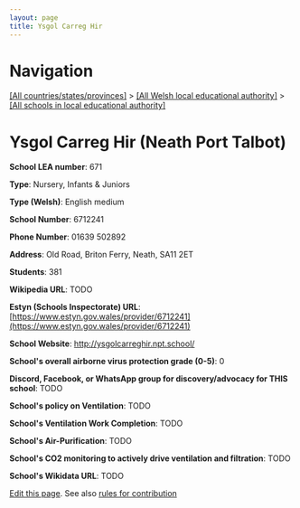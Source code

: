 ```yaml
---
layout: page
title: Ysgol Carreg Hir
---
```

# Navigation

[[All countries/states/provinces]](../../..) > [[All Welsh local educational authority]](../..) > [[All schools in local educational authority]](..)

# Ysgol Carreg Hir (Neath Port Talbot)

**School LEA number**: 671

**Type**: Nursery, Infants & Juniors

**Type (Welsh)**: English medium

**School Number**: 6712241

**Phone Number**: 01639 502892

**Address**: Old Road, Briton Ferry, Neath, SA11 2ET

**Students**: 381

**Wikipedia URL**: TODO

**Estyn (Schools Inspectorate) URL**: [https://www.estyn.gov.wales/provider/6712241](https://www.estyn.gov.wales/provider/6712241)

**School Website**: http://ysgolcarreghir.npt.school/

**School's overall airborne virus protection grade (0-5)**: 0

**Discord, Facebook, or WhatsApp group for discovery/advocacy for THIS school**: TODO

**School's policy on Ventilation**: TODO

**School's Ventilation Work Completion**: TODO

**School's Air-Purification**: TODO

**School's CO2 monitoring to actively drive ventilation and filtration**: TODO

**School's Wikidata URL**: TODO




[Edit this page](https://github.com/ventilate-schools/Wales/edit/prif/./Neath_Port_Talbot/Ysgol_Carreg_Hir.md). See also [rules for contribution](../../../contribution-rules/)